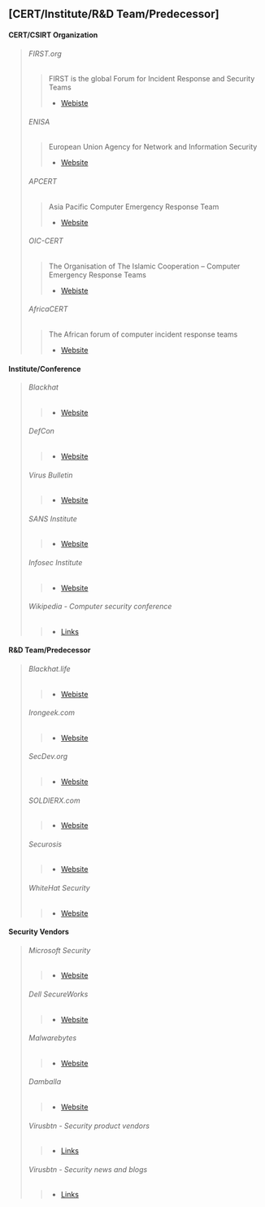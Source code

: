 ## [CERT/Institute/R&D Team/Predecessor] ##

#### CERT/CSIRT Organization ####
>
> ###### FIRST.org ######
> > FIRST is the global Forum for Incident Response and Security Teams
> > * [Webiste](https://www.first.org/)
>
> ###### ENISA ######
> > European Union Agency for Network and Information Security
> > * [Website](https://www.enisa.europa.eu/)
>
> ###### APCERT ######
> > Asia Pacific Computer Emergency Response Team
> > * [Website](http://www.apcert.org/)
>
> ###### OIC-CERT ######
> > The Organisation of The Islamic Cooperation – Computer Emergency Response Teams
> > * [Webiste](http://oic-cert.org/)
>
> ###### AfricaCERT ######
> > The African forum of computer incident response teams
> > * [Website](http://www.africacert.org/)

#### Institute/Conference ####
>
> ###### Blackhat ######
> > * [Website](https://www.blackhat.com/)
>
> ###### DefCon ######
> > * [Website](https://www.defcon.org/)
>
> ###### Virus Bulletin ######
> > * [Website](https://www.virusbtn.com/)
>
> ###### SANS Institute ######
> > * [Website](https://www.sans.org/)
>
> ###### Infosec Institute ######
> > * [Website](http://www.infosecinstitute.com/)
>
> ###### Wikipedia - Computer security conference ######
> > * [Links](https://en.wikipedia.org/wiki/Computer_security_conference)

#### R&D Team/Predecessor ####
>
> ###### Blackhat.life ######
> > * [Webiste](http://blackhat.life/)
>
> ###### Irongeek.com ######
> > * [Website](http://www.irongeek.com/)
>
> ###### SecDev.org ######
> > * [Website](http://www.secdev.org/)
>
> ###### SOLDIERX.com #####
> > * [Website](https://www.soldierx.com/)
>
> ###### Securosis ######
> > * [Website](https://securosis.com/)
> 
> ###### WhiteHat Security ######
> > * [Website](https://blog.whitehatsec.com/)

#### Security Vendors ####
>
> ###### Microsoft Security ######
> > * [Website](http://www.microsoft.com/security/default.aspx)
>
> ###### Dell SecureWorks ######
> > * [Website](http://www.secureworks.com/)
>
> ###### Malwarebytes ######
> > * [Website](https://www.malwarebytes.org/)
>
> ###### Damballa ######
> > * [Website](https://www.damballa.com/)
> > 
> ###### Virusbtn - Security product vendors ######
> > * [Links](https://www.virusbtn.com/resources/links/index?ven)
>
> ###### Virusbtn - Security news and blogs ######
> > * [Links](https://www.virusbtn.com/resources/links/index?blog)

